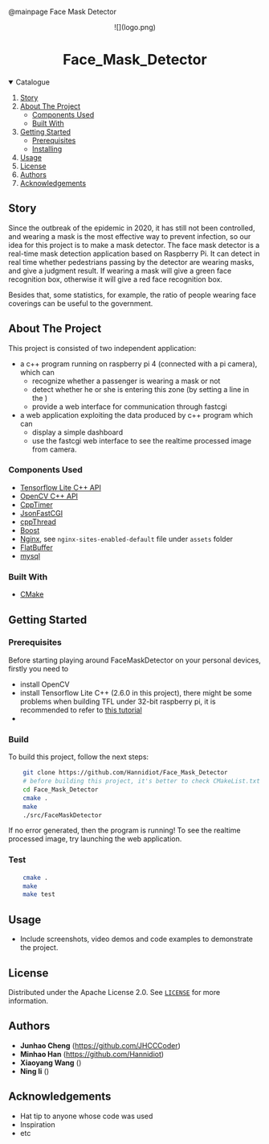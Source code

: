 @mainpage   Face Mask Detector
<br />

<div align="center">
    ![](logo.png)
</div>

<h1 align="center">Face_Mask_Detector</h1>

<!-- TABLE OF CONTENTS -->

<details open="open">
  <summary>Catalogue</summary>
  <ol>
    <li><a href="#story">Story</a></li>
    <li>
      <a href="#about-the-project">About The Project</a>
      <ul>
        <li><a href="#components-used">Components Used</a></li>
        <li><a href="#built-with">Built With</a></li>
      </ul>
    </li>
    <li>
      <a href="#getting-started">Getting Started</a>
      <ul>
        <li><a href="#prerequisites">Prerequisites</a></li>
        <li><a href="#installing">Installing</a></li>
      </ul>
    </li>  
    <li><a href="#usage">Usage</a></li>
    <li><a href="#license">License</a></li>
    <li><a href="#authors">Authors</a></li>
    <li><a href="#acknowledgements">Acknowledgements</a></li>
  </ol>
</details>

## Story
Since the outbreak of the epidemic in 2020, it has still not been controlled, and wearing a mask is the most effective way to prevent infection, so our idea for this project is to make a mask detector. The face mask detector is a real-time mask detection application based on Raspberry Pi.
It can detect in real time whether pedestrians passing by the detector are wearing masks, and give a judgment result. If wearing a mask will give a green face recognition box, otherwise it will give a red face recognition box.

Besides that, some statistics, for example, the ratio of people wearing face coverings can be useful to the government.

## About The Project
This project is consisted of two independent application:
* a c++ program running on raspberry pi 4 (connected with a pi camera), which can
  * recognize whether a passenger is wearing a mask or not
  * detect whether he or she is entering this zone (by setting a line in the )
  * provide a web interface for communication through fastcgi 
* a web application exploiting the data produced by c++ program which can
  * display a simple dashboard
  * use the fastcgi web interface to see the realtime processed image from camera.

### Components Used

* [Tensorflow Lite C++ API](https://www.tensorflow.org/lite/)
* [OpenCV C++ API](https://opencv.org/)
* [CppTimer](https://github.com/berndporr/cppTimer)
* [JsonFastCGI](https://github.com/berndporr/json_fastcgi_web_api)
* [cppThread](https://github.com/berndporr/cppThread)
* [Boost](https://www.boost.org/)
* [Nginx](https://nginx.org/en/), see `nginx-sites-enabled-default` file under `assets` folder
* [FlatBuffer](https://github.com/google/flatbuffers)
* [mysql](https://www.mysql.com/)

### Built With
* [CMake](https://cmake.org/)

## Getting Started
### Prerequisites

Before starting playing around FaceMaskDetector on your personal devices, firstly you need to
* install OpenCV
* install Tensorflow Lite C++ (2.6.0 in this project), there might be some problems when building TFL under 32-bit raspberry pi, it is recommended to refer to [this tutorial](https://qengineering.eu/install-tensorflow-2-lite-on-raspberry-pi-4.html)
* 

### Build

To build this project, follow the next steps:
```sh
    git clone https://github.com/Hannidiot/Face_Mask_Detector
    # before building this project, it's better to check CMakeList.txt that every prerequisite is at right position.
    cd Face_Mask_Detector
    cmake .
    make
    ./src/FaceMaskDetector
```

If no error generated, then the program is running! To see the realtime processed image, try launching the web application.

### Test
```sh
    cmake .
    make
    make test
```

## Usage

* Include screenshots, video demos and code examples to demonstrate the project.



## License

Distributed under the Apache License 2.0. See [`LICENSE`](https://github.com/RTEP-zero-to-one/FacialDecorationTracing/blob/dev/LICENSE) for more information.

## Authors

* **Junhao Cheng** (https://github.com/JHCCCoder) 
* **Minhao Han** (https://github.com/Hannidiot)
* **Xiaoyang Wang** ()
* **Ning li** ()

## Acknowledgements
* Hat tip to anyone whose code was used
* Inspiration
* etc
